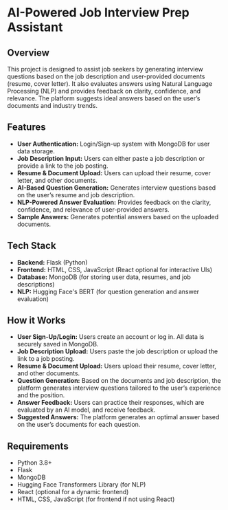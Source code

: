# AI-Powered Job Interview Prep Assistant

## Overview
This project is designed to assist job seekers by generating interview questions based on the job description and user-provided documents (resume, cover letter). It also evaluates answers using Natural Language Processing (NLP) and provides feedback on clarity, confidence, and relevance. The platform suggests ideal answers based on the user’s documents and industry trends.

## Features
- **User Authentication:** Login/Sign-up system with MongoDB for user data storage.
- **Job Description Input:** Users can either paste a job description or provide a link to the job posting.
- **Resume & Document Upload:** Users can upload their resume, cover letter, and other documents.
- **AI-Based Question Generation:** Generates interview questions based on the user’s resume and job description.
- **NLP-Powered Answer Evaluation:** Provides feedback on the clarity, confidence, and relevance of user-provided answers.
- **Sample Answers:** Generates potential answers based on the uploaded documents.

## Tech Stack
- **Backend:** Flask (Python)
- **Frontend:** HTML, CSS, JavaScript (React optional for interactive UIs)
- **Database:** MongoDB (for storing user data, resumes, and job descriptions)
- **NLP:** Hugging Face's BERT (for question generation and answer evaluation)

## How it Works
- **User Sign-Up/Login:** Users create an account or log in. All data is securely saved in MongoDB.
- **Job Description Upload:** Users paste the job description or upload the link to a job posting.
- **Resume & Document Upload:** Users upload their resume, cover letter, and other documents.
- **Question Generation:** Based on the documents and job description, the platform generates interview questions tailored to the user’s experience and the position.
- **Answer Feedback:** Users can practice their responses, which are evaluated by an AI model, and receive feedback.
- **Suggested Answers:** The platform generates an optimal answer based on the user’s documents for each question.

## Requirements
- Python 3.8+
- Flask
- MongoDB
- Hugging Face Transformers Library (for NLP)
- React (optional for a dynamic frontend)
- HTML, CSS, JavaScript (for frontend if not using React)
